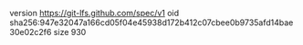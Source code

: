 version https://git-lfs.github.com/spec/v1
oid sha256:947e32047a166cd05f04e45938d172b412c07cbee0b9735afd14bae30e02c2f6
size 930
